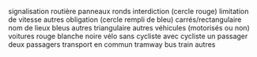 signalisation routière
  panneaux
    ronds
      interdiction (cercle rouge)
        limitation de vitesse
        autres
      obligation (cercle rempli de bleu)
    carrés/rectangulaire
      nom de lieux
      bleus
      autres
    triangulaire
  autres
véhicules (motorisés ou non)
  voitures
    rouge
    blanche
    noire
  vélo
    sans cycliste
    avec cycliste
      un passager
      deux passagers
  transport en commun
    tramway
    bus
    train
autres